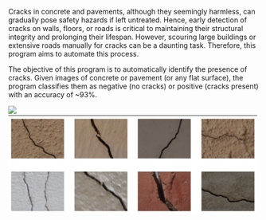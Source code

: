 Cracks in concrete and pavements, although they seemingly harmless, can gradually pose safety hazards if left untreated. Hence, early detection of cracks on walls, floors, or roads is critical to maintaining their structural integrity and prolonging their lifespan. However, scouring large buildings or extensive roads manually for cracks can be a daunting task. Therefore, this program aims to automate this process.

The objective of this program is to automatically identify the presence of cracks. Given images of concrete or pavement (or any flat surface), the program classifies them as negative (no cracks) or positive (cracks present) with an accuracy of ~93%.

<img src="https://github.com/wesleychou7/crack-detection/blob/main/images/no-cracks.pngs" width="500"> <img src="https://github.com/wesleychou7/crack-detection/blob/main/images/cracks.png" width="500">